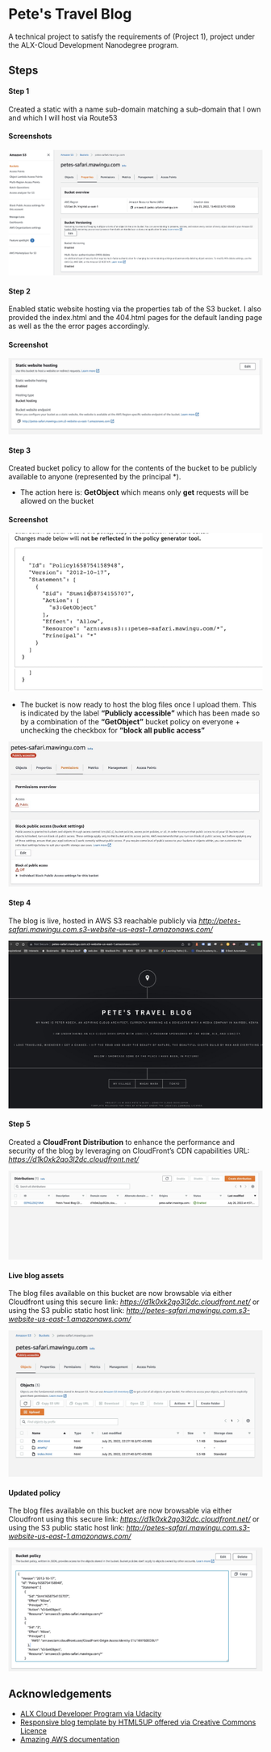 
# Pete's Travel Blog

A technical project to satisfy the requirements of (Project 1), project under
the ALX-Cloud Development Nanodegree program.

## Steps

#### Step 1
Created a static with a name sub-domain matching a sub-domain that I own and which I will host via Route53


#### Screenshots

![App Screenshot](https://github.com/petekip/aws-playground/blob/main/Step%201%20Created%20a%20static%20with%20a%20name%20sub-domain%20matching%20a%20sub-domain%20that%20I%20own%20and%20which%20I%20will%20host%20via%20Route53.jpeg?raw=true)


#### Step 2

Enabled static website hosting via the properties tab of the S3 bucket. I also provided the index.html and the 404.html pages for the default landing page as well as the the error pages accordingly.
#### Screenshot

![App Screenshot](https://github.com/petekip/aws-playground/blob/main/Step%202%20Enabled%20static%20website%20hosting%20via%20the%20properties%20tab%20of%20the%20S3%20bucket.%20I%20also%20provided%20the%20index.html%20and%20the%20404.h.jpeg?raw=true)

#### Step 3

Created bucket policy to allow for the contents of the bucket to be publicly available to anyone (represented by the principal *). 
- The action here is: **GetObject** which means only **get** requests will be allowed on the bucket

#### Screenshot

![App Screenshot](https://github.com/petekip/aws-playground/blob/main/Screenshot%202022-07-26%20at%2009.55.13.png?raw=true)

- The bucket is now ready to host the blog files once I upload them. This is indicated by the label **“Publicly accessible”** which has been made so by a combination of the **“GetObject”** bucket policy on everyone + unchecking the checkbox for **“block all public access”**

![App Screenshot](https://github.com/petekip/aws-playground/blob/main/Step%203%20-%20b.jpeg?raw=true)

#### Step 4

The blog is live, hosted in AWS S3 reachable publicly via *http://petes-safari.mawingu.com.s3-website-us-east-1.amazonaws.com/*


![App Screenshot](https://raw.githubusercontent.com/petekip/aws-playground/main/Step%204%20PETE'S%20TRAVEL%20BLOG.jpeg)

#### Step 5

Created a **CloudFront Distribution** to enhance the performance and security of the blog by leveraging on CloudFront’s CDN capabilities
URL: *https://d1k0xk2qo3l2dc.cloudfront.net/*

![App Screenshot](https://github.com/petekip/aws-playground/blob/main/Step%205%20Created%20a%20CloudFront%20Distribution%20to%20enhance%20the%20performance%20and%20security.jpeg?raw=true)

#### Live blog assets

The blog files available on this bucket are now browsable via either 
Cloudfront using this secure link:  *https://d1k0xk2qo3l2dc.cloudfront.net/*  or using the S3 public static host link: *http://petes-safari.mawingu.com.s3-website-us-east-1.amazonaws.com/*


![App Screenshot](https://github.com/petekip/aws-playground/blob/main/Live%20blog%20The%20blog%20files%20available%20on%20the%20bucket.jpeg?raw=true)

#### Updated policy

The blog files available on this bucket are now browsable via either 
Cloudfront using this secure link:  *https://d1k0xk2qo3l2dc.cloudfront.net/*  or using the S3 public static host link: *http://petes-safari.mawingu.com.s3-website-us-east-1.amazonaws.com/*


![App Screenshot](https://github.com/petekip/aws-playground/blob/main/The%20updated%20bucket%20policy%20-%20OAI.jpeg?raw=true)

## Acknowledgements

 - [ALX Cloud Developer Program via Udacity](https://classroom.udacity.com/)
 - [Responsive blog template by HTML5UP offered via Creative Commons Licence ](https://html5up.net/license)
 - [Amazing AWS documentation](https://docs.aws.amazon.com/index.html?nc2=h_ql_doc_do)

